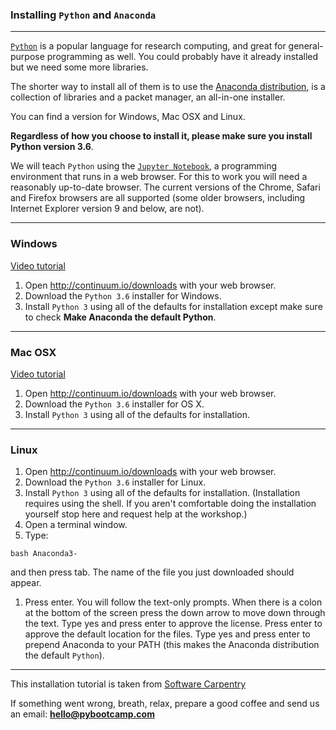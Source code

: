 ### Installing `Python` and `Anaconda`
---

[`Python`](http://python.org/) is a popular language for research computing, and great for general-purpose programming as well. 
You could probably have it already installed but we need some more libraries.

The shorter way to install all of them is to use the [Anaconda distribution](https://www.continuum.io/anaconda), is a collection of libraries and a packet manager, an all-in-one installer.

You can find a version for Windows, Mac OSX and Linux.

**Regardless of how you choose to install it, please make sure you install Python version 3.6**.

We will teach `Python` using the [`Jupyter Notebook`](http://jupyter.org/), a programming environment that runs in a web browser. For this to work you will need a reasonably up-to-date browser. The current versions of the Chrome, Safari and Firefox browsers are all supported (some older browsers, including Internet Explorer version 9 and below, are not).

---

### Windows

[Video tutorial](https://www.youtube.com/watch?v=xxQ0mzZ8UvA)

1. Open http://continuum.io/downloads with your web browser.
1. Download the `Python 3.6` installer for Windows.
1. Install `Python 3` using all of the defaults for installation except make sure to check **Make Anaconda the default Python**.

---

### Mac OSX

[Video tutorial](https://www.youtube.com/watch?v=TcSAln46u9U)

1. Open http://continuum.io/downloads with your web browser.
1. Download the `Python 3.6` installer for OS X.
1. Install `Python 3` using all of the defaults for installation.

---

### Linux

1. Open http://continuum.io/downloads with your web browser.
1. Download the `Python 3.6` installer for Linux.
1. Install `Python 3` using all of the defaults for installation. (Installation requires using the shell. If you aren't comfortable doing the installation yourself stop here and request help at the workshop.)
1. Open a terminal window.
1. Type:
~~~
bash Anaconda3-
~~~
and then press tab. The name of the file you just downloaded should appear.

1. Press enter. You will follow the text-only prompts. When there is a colon at the bottom of the screen press the down arrow to move down through the text. Type yes and press enter to approve the license. Press enter to approve the default location for the files. Type yes and press enter to prepend Anaconda to your PATH (this makes the Anaconda distribution the default `Python`).

---


This installation tutorial is taken from [Software Carpentry](http://swcarpentry.github.io/workshop-template/#setup)



If something went wrong, breath, relax, prepare a good coffee and send us an email: **hello@pybootcamp.com**
